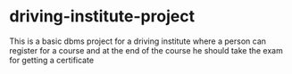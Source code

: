 # driving-institute-project
This is a basic dbms project for a driving institute where a person can register for a course and at the end of the course he should take the exam for getting a certificate
